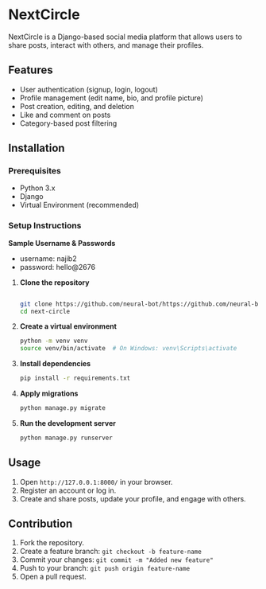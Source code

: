 # NextCircle

NextCircle is a Django-based social media platform that allows users to share posts, interact with others, and manage their profiles.

## Features

- User authentication (signup, login, logout)
- Profile management (edit name, bio, and profile picture)
- Post creation, editing, and deletion
- Like and comment on posts
- Category-based post filtering

## Installation

### Prerequisites

- Python 3.x
- Django
- Virtual Environment (recommended)

### Setup Instructions

**Sample Username & Passwords**
- username: najib2
- password: hello@2676

1. **Clone the repository**

   ```sh

   git clone https://github.com/neural-bot/https://github.com/neural-bot/NextCircle-Social-Media-App
   cd next-circle
   ```

2. **Create a virtual environment**

   ```sh
   python -m venv venv
   source venv/bin/activate  # On Windows: venv\Scripts\activate
   ```

3. **Install dependencies**

   ```sh
   pip install -r requirements.txt
   ```

4. **Apply migrations**

   ```sh
   python manage.py migrate
   ```

5. **Run the development server**

   ```sh
   python manage.py runserver
   ```

## Usage

1. Open `http://127.0.0.1:8000/` in your browser.
2. Register an account or log in.
3. Create and share posts, update your profile, and engage with others.

## Contribution

1. Fork the repository.
2. Create a feature branch: `git checkout -b feature-name`
3. Commit your changes: `git commit -m "Added new feature"`
4. Push to your branch: `git push origin feature-name`
5. Open a pull request.
